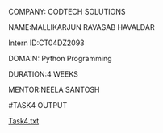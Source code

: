 COMPANY: CODTECH SOLUTIONS

NAME:MALLIKARJUN RAVASAB HAVALDAR

Intern ID:CT04DZ2093

DOMAIN: Python Programming

DURATION:4 WEEKS

MENTOR:NEELA SANTOSH

#TASK4 OUTPUT

[Task4.txt](https://github.com/user-attachments/files/21708396/Task4.txt)
